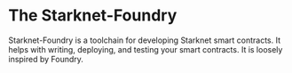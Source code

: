 # The Starknet-Foundry
Starknet-Foundry is a toolchain for developing Starknet smart contracts.
It helps with writing, deploying, and testing your smart contracts.
It is loosely inspired by Foundry.
